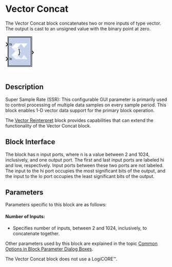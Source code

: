 # Vector Concat

The Vector Concat block concatenates two or more inputs of type vector.
The output is cast to an unsigned value with the binary point at zero.

![](./Images/block.png)

## Description

Super Sample Rate (SSR): This configurable GUI parameter is primarily
used to control processing of multiple data samples on every sample
period. This block enables 1-D vector data support for the primary block
operation.


The [Vector Reinterpret](vectorreinterpret.html) block provides
capabilities that can extend the functionality of the Vector Concat
block.

## Block Interface

The block has n input ports, where n is a value between 2 and 1024,
inclusively, and one output port. The first and last input ports are
labeled hi and low, respectively. Input ports between these two
ports are not labeled. The input to the hi port occupies the most
significant bits of the output, and the input to the lo port occupies
the least significant bits of the output.

## Parameters

Parameters specific to this block are as follows:

#### Number of Inputs: 
* Specifies number of inputs, between 2 and 1024,
  inclusively, to concatenate together.

Other parameters used by this block are explained in the topic [Common
Options in Block Parameter Dialog
Boxes](common-options-in-block-parameter-dialog-boxes-aa1032308.html).

The Vector Concat block does not use a LogiCORE™.
